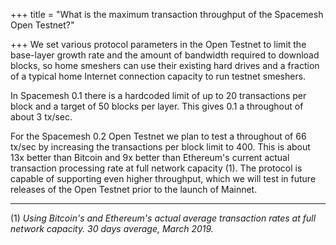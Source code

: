 +++
title = "What is the maximum transaction throughput of the Spacemesh Open Testnet?"

+++
We set various protocol parameters in the Open Testnet to limit the base-layer growth rate and the amount of bandwidth required to download blocks, so home smeshers can use their existing hard drives and a fraction of a typical home Internet connection capacity to run testnet smeshers.

In Spacemesh 0.1 there is a hardcoded limit of up to 20 transactions per block and a target of 50 blocks per layer. This gives 0.1 a throughout of about 3 tx/sec.

For the Spacemesh 0.2 Open Testnet we plan to test a throughout of 66 tx/sec by increasing the transactions per block limit to 400. This is about 13x better than Bitcoin and 9x better than Ethereum's current actual transaction processing rate at full network capacity (1). The protocol is capable of supporting even higher throughput, which we will test in future releases of the Open Testnet prior to the launch of Mainnet.

***

(1) _Using Bitcoin's and Ethereum's actual average transaction rates at full network capacity. 30 days average, March 2019._
